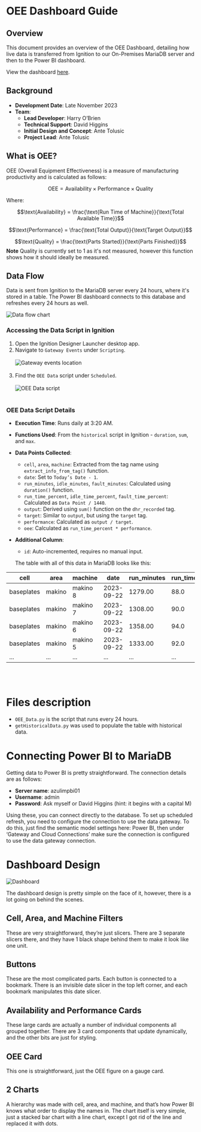 # OEE Dashboard Guide

## Overview

This document provides an overview of the OEE Dashboard, detailing how live data is transferred from Ignition to our On-Premises MariaDB server and then to the Power BI dashboard.

View the dashboard [here](https://app.powerbi.com/groups/f70626e9-dc6f-4581-8d3e-8cb7b8d55492/reports/917da8cc-3155-4ed0-b0e9-98f7abf41540/ReportSection?experience=power-bi).

## Background

- **Development Date**: Late November 2023
- **Team**:
  - **Lead Developer**: Harry O’Brien
  - **Technical Support**: David Higgins
  - **Initial Design and Concept**: Ante Tolusic
  - **Project Lead**: Ante Tolusic

## What is OEE?

OEE (Overall Equipment Effectiveness) is a measure of manufacturing productivity and is calculated as follows:

$$\text{OEE} = \text{Availability} \times \text{Performance} \times \text{Quality}$$

Where:

$$\text{Availability} = \frac{\text{Run Time of Machine}}{\text{Total Available Time}}$$

$$\text{Performance} = \frac{\text{Total Output}}{\text{Target Output}}$$

$$\text{Quality} = \frac{\text{Parts Started}}{\text{Parts Finished}}$$
**Note** Quality is currently set to 1 as it's not measured, however this function shows how it should ideally be measured. 


## Data Flow

Data is sent from Ignition to the MariaDB server every 24 hours, where it's stored in a table. The Power BI dashboard connects to this database and refreshes every 24 hours as well.

![Data flow chart](images/oee%20dashboard%20data%20flowchart.png)

### Accessing the Data Script in Ignition

1. Open the Ignition Designer Launcher desktop app.
2. Navigate to `Gateway Events` under `Scripting`.
<br></br>
![Gateway events location](images/gateway%20events.png)
<br></br>
3. Find the `OEE Data` script under `Scheduled`.
<br></br>
![OEE Data script](images/oee%20data%20script.png)
<br></br>

### OEE Data Script Details

- **Execution Time**: Runs daily at 3:20 AM.
- **Functions Used**: From the `historical` script in Ignition - `duration`, `sum`, and `max`.
- **Data Points Collected**:
  - `cell`, `area`, `machine`: Extracted from the tag name using `extract_info_from_tag()` function.
  - `date`: Set to `Today’s Date - 1`.
  - `run_minutes`, `idle_minutes`, `fault_minutes`: Calculated using `duration()` function.
  - `run_time_percent`, `idle_time_percent`, `fault_time_percent`: Calculated as `Data Point / 1440`.
  - `output`: Derived using `sum()` function on the `dhr_recorded` tag.
  - `target`: Similar to `output`, but using the `target` tag.
  - `performance`: Calculated as `output / target`.
  - `oee`: Calculated as `run_time_percent * performance`.
- **Additional Column**:
  - `id`: Auto-incremented, requires no manual input.

  The table with all of this data in MariaDB looks like this:

| cell                | area             | machine          | date       | run_minutes | run_time_percent | idle_minutes | idle_time_percent | fault_minutes | fault_time_percent | performance | output | target | id   |
|---------------------|------------------|------------------|------------|-------------|------------------|--------------|-------------------|---------------|--------------------|-------------|--------|--------|------|
| baseplates          | makino           | makino 8         | 2023-09-22 | 1279.00     | 88.0             | 160          | 11.00             | 0             | 0.00               | 87.0000     | 193    | 220    | 4141 |
| baseplates          | makino           | makino 7         | 2023-09-22 | 1308.00     | 90.0             | 131          | 9.00              | 0             | 0.00               | 92.0000     | 203    | 220    | 4140 |
| baseplates          | makino           | makino 6         | 2023-09-22 | 1358.00     | 94.0             | 81           | 5.00              | 0             | 0.00               | 133.0000    | 253    | 190    | 4139 |
| baseplates          | makino           | makino 5         | 2023-09-22 | 1333.00     | 92.0             | 106          | 7.00              | 0             | 0.00               | 81.0000     | 179    | 220    | 4138 |
| ...                 | ...              | ...              | ...        | ...         | ...              | ...          | ...               | ...           | ...                | ...         | ...    | ...    | ...  |

<br></br>

# Files description
 - `OEE_Data.py` is the script that runs every 24 hours.
 - `getHistoricalData.py` was used to populate the table with historical data.

# Connecting Power BI to MariaDB

Getting data to Power BI is pretty straightforward. The connection details are as follows:

- **Server name**: azulimpbi01
- **Username**: admin
- **Password**: Ask myself or David Higgins (hint: it begins with a capital M)

Using these, you can connect directly to the database. To set up scheduled refresh, you need to configure the connection to use the data gateway. To do this, just find the semantic model settings here: Power BI, then under ‘Gateway and Cloud Connections’ make sure the connection is configured to use the data gateway connection.

# Dashboard Design
![Dashboard](images/dashboard.png)

The dashboard design is pretty simple on the face of it, however, there is a lot going on behind the scenes.

## Cell, Area, and Machine Filters

These are very straightforward, they’re just slicers. There are 3 separate slicers there, and they have 1 black shape behind them to make it look like one unit.

## Buttons

These are the most complicated parts. Each button is connected to a bookmark. There is an invisible date slicer in the top left corner, and each bookmark manipulates this date slicer.

## Availability and Performance Cards

These large cards are actually a number of individual components all grouped together. There are 3 card components that update dynamically, and the other bits are just for styling.

## OEE Card

This one is straightforward, just the OEE figure on a gauge card.

## 2 Charts

A hierarchy was made with cell, area, and machine, and that’s how Power BI knows what order to display the names in. The chart itself is very simple, just a stacked bar chart with a line chart, except I got rid of the line and replaced it with dots.
